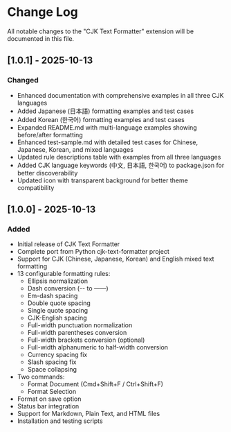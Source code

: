 # Change Log

All notable changes to the "CJK Text Formatter" extension will be documented in this file.

## [1.0.1] - 2025-10-13

### Changed
- Enhanced documentation with comprehensive examples in all three CJK languages
- Added Japanese (日本語) formatting examples and test cases
- Added Korean (한국어) formatting examples and test cases
- Expanded README.md with multi-language examples showing before/after formatting
- Enhanced test-sample.md with detailed test cases for Chinese, Japanese, Korean, and mixed languages
- Updated rule descriptions table with examples from all three languages
- Added CJK language keywords (中文, 日本語, 한국어) to package.json for better discoverability
- Updated icon with transparent background for better theme compatibility

## [1.0.0] - 2025-10-13

### Added
- Initial release of CJK Text Formatter
- Complete port from Python cjk-text-formatter project
- Support for CJK (Chinese, Japanese, Korean) and English mixed text formatting
- 13 configurable formatting rules:
  - Ellipsis normalization
  - Dash conversion (-- to ——)
  - Em-dash spacing
  - Double quote spacing
  - Single quote spacing
  - CJK-English spacing
  - Full-width punctuation normalization
  - Full-width parentheses conversion
  - Full-width brackets conversion (optional)
  - Full-width alphanumeric to half-width conversion
  - Currency spacing fix
  - Slash spacing fix
  - Space collapsing
- Two commands:
  - Format Document (Cmd+Shift+F / Ctrl+Shift+F)
  - Format Selection
- Format on save option
- Status bar integration
- Support for Markdown, Plain Text, and HTML files
- Installation and testing scripts
